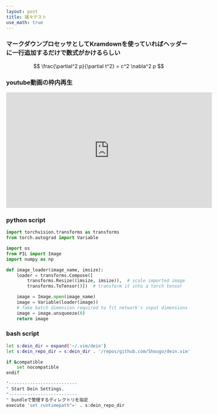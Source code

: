 ```yaml
---
layout: post
title: 諸々テスト
use_math: true
---
```


### マークダウンプロセッサとしてKramdownを使っていればヘッダーに一行追加するだけで数式がかけるらしい

$$
\frac{\partial^2 p}{\partial t^2} = c^2 \nabla^2 p
$$

### youtube動画の枠内再生

<iframe width="560" height="315" src="https://www.youtube.com/embed/CnS--x4AJbs?rel=0" frameborder="0" allow="autoplay; encrypted-media" allowfullscreen></iframe>

### python script
```python
import torchvision.transforms as transforms
from torch.autograd import Variable

import os
from PIL import Image
import numpy as np

def image_loader(image_name, imsize):
    loader = transforms.Compose([
        transforms.Resize((imsize, imsize)),  # scale imported image
        transforms.ToTensor()])  # transform it into a torch tensor

    image = Image.open(image_name)
    image = Variable(loader(image))
    # fake batch dimension required to fit network's input dimensions
    image = image.unsqueeze(0)
    return image
```

### bash script
```bash
let s:dein_dir = expand('~/.vim/dein')
let s:dein_repo_dir = s:dein_dir . '/repos/github.com/Shougo/dein.vim'

if &compatible
    set nocompatible
endif

"--------------------------
" Start Dein Settings.
"--------------------------
" bundleで管理するディレクトリを指定
execute 'set runtimepath^=' . s:dein_repo_dir
```

